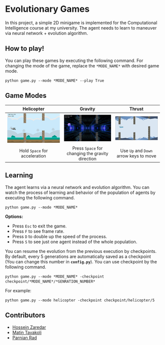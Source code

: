 # Evolutionary Games

In this project, a simple 2D minigame is implemented for the Computational Intelligence course at my university.
The agent needs to learn to maneuver via neural network + evolution algorithm.<br>


## How to play!
You can play these games by executing the following command. For changing the mode of the game, replace the `*MODE_NAME*` with desired game mode.<br>
```
python game.py --mode *MODE_NAME* --play True
```

## Game Modes
Helicopter             |  Gravity          |  Thrust
:-------------------------:|:-------------------------:|:-------------------------:
![Helicopter](/screenshots/helicopter.png?raw=true)  |  ![Gravity](/screenshots/gravity.png?raw=true) | ![Thrust](/screenshots/thrust.png?raw=true)
Hold `Space` for acceleration | Press `Space` for changing the gravity direction | Use `Up` and `Down` arrow keys to move

## Learning
The agent learns via a neural network and evolution algorithm. You can watch the process of learning and behavior of the population of agents by executing the following command.
```
python game.py --mode *MODE_NAME*
```
**Options:**
- Press `Esc` to exit the game.
- Press `F` to see frame rate.
- Press `D` to double up the speed of the process.
- Press `S` to see just one agent instead of the whole population.

You can resume the evolution from the previous execution by checkpoints. By default, every 5 generations are automatically saved as a checkpoint (You can change this number in **`config.py`**). You can use checkpoint by the following command.

```
python game.py --mode *MODE_NAME* -checkpoint checkpoint/*MODE_NAME*/*GENRATION_NUMBER*
```
For example:

```
python game.py --mode helicopter -checkpoint checkpoint/helicopter/5
```


## Contributors
- [Hossein Zaredar](https://github.com/HosseinZaredar)
- [Matin Tavakoli](https://github.com/MatinTavakoli/)
- [Parnian Rad](https://github.com/Parnian-Rad)

